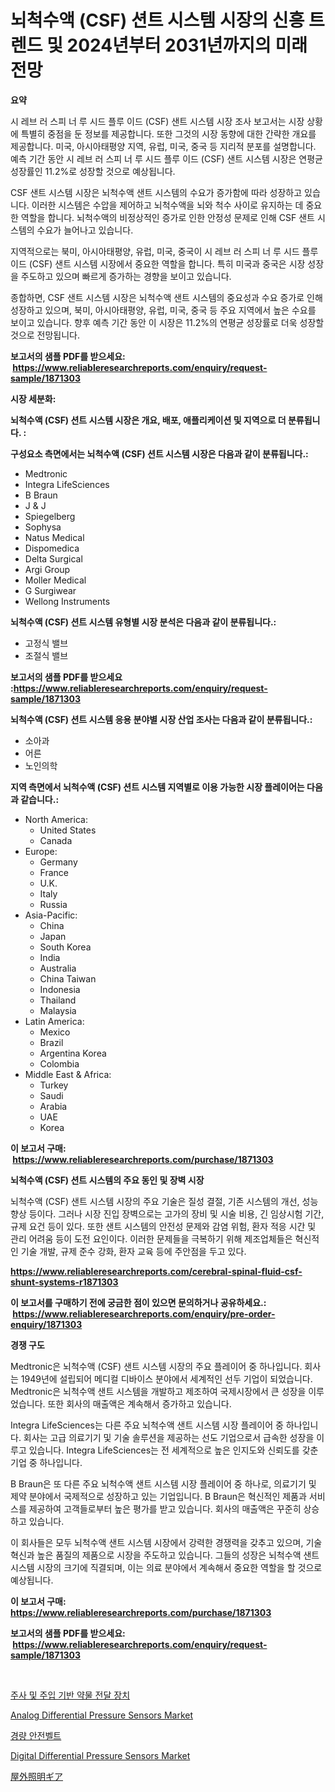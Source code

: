 <p><h1>뇌척수액 (CSF) 션트 시스템 시장의 신흥 트렌드 및 2024년부터 2031년까지의 미래 전망</h1></p><p><strong>요약</strong></p>
<p><p>시 레브 러 스피 너 루 시드 플루 이드 (CSF) 샌트 시스템 시장 조사 보고서는 시장 상황에 특별히 중점을 둔 정보를 제공합니다. 또한 그것의 시장 동향에 대한 간략한 개요를 제공합니다. 미국, 아시아태평양 지역, 유럽, 미국, 중국 등 지리적 분포를 설명합니다. 예측 기간 동안 시 레브 러 스피 너 루 시드 플루 이드 (CSF) 샌트 시스템 시장은 연평균 성장률인 11.2%로 성장할 것으로 예상됩니다.</p><p>CSF 샌트 시스템 시장은 뇌척수액 샌트 시스템의 수요가 증가함에 따라 성장하고 있습니다. 이러한 시스템은 수압을 제어하고 뇌척수액을 뇌와 척수 사이로 유지하는 데 중요한 역할을 합니다. 뇌척수액의 비정상적인 증가로 인한 안정성 문제로 인해 CSF 샌트 시스템의 수요가 늘어나고 있습니다.</p><p>지역적으로는 북미, 아시아태평양, 유럽, 미국, 중국이 시 레브 러 스피 너 루 시드 플루 이드 (CSF) 샌트 시스템 시장에서 중요한 역할을 합니다. 특히 미국과 중국은 시장 성장을 주도하고 있으며 빠르게 증가하는 경향을 보이고 있습니다.</p><p>종합하면, CSF 샌트 시스템 시장은 뇌척수액 샌트 시스템의 중요성과 수요 증가로 인해 성장하고 있으며, 북미, 아시아태평양, 유럽, 미국, 중국 등 주요 지역에서 높은 수요를 보이고 있습니다. 향후 예측 기간 동안 이 시장은 11.2%의 연평균 성장률로 더욱 성장할 것으로 전망됩니다.</p></p>
<p><strong>보고서의 샘플 PDF를 받으세요: &nbsp;<a href="https://www.reliableresearchreports.com/enquiry/request-sample/1871303">https://www.reliableresearchreports.com/enquiry/request-sample/1871303</a></strong></p>
<p><strong>시장 세분화:</strong></p>
<p><strong> 뇌척수액 (CSF) 션트 시스템 시장은 개요, 배포, 애플리케이션 및 지역으로 더 분류됩니다. :</strong></p>
<p><strong>구성요소 측면에서는 뇌척수액 (CSF) 션트 시스템 시장은 다음과 같이 분류됩니다.:</strong></p>
<p><ul><li>Medtronic</li><li>Integra LifeSciences</li><li>B Braun</li><li>J & J</li><li>Spiegelberg</li><li>Sophysa</li><li>Natus Medical</li><li>Dispomedica</li><li>Delta Surgical</li><li>Argi Group</li><li>Moller Medical</li><li>G Surgiwear</li><li>Wellong Instruments</li></ul></p>
<p><strong> 뇌척수액 (CSF) 션트 시스템 유형별 시장 분석은 다음과 같이 분류됩니다.:</strong></p>
<p><ul><li>고정식 밸브</li><li>조절식 밸브</li></ul></p>
<p><strong>보고서의 샘플 PDF를 받으세요 :<a href="https://www.reliableresearchreports.com/enquiry/request-sample/1871303">https://www.reliableresearchreports.com/enquiry/request-sample/1871303</a></strong></p>
<p><strong> 뇌척수액 (CSF) 션트 시스템 응용 분야별 시장 산업 조사는 다음과 같이 분류됩니다.:</strong></p>
<p><ul><li>소아과</li><li>어른</li><li>노인의학</li></ul></p>
<p><strong>지역 측면에서 뇌척수액 (CSF) 션트 시스템 지역별로 이용 가능한 시장 플레이어는 다음과 같습니다.:</strong></p>
<p><ul>
    <li>
        North America:
        <ul>
            <li>United States</li>
            <li>Canada</li>
        </ul>
    </li>
    <li>
        Europe:
        <ul>
            <li>Germany</li>
            <li>France</li>
            <li>U.K.</li>
            <li>Italy</li>
            <li>Russia</li>
        </ul>
    </li>
    <li>
        Asia-Pacific:
        <ul>
            <li>China</li>
            <li>Japan</li>
            <li>South Korea</li>
            <li>India</li>
            <li>Australia</li>
            <li>China Taiwan</li>
            <li>Indonesia</li>
            <li>Thailand</li>
            <li>Malaysia</li>
        </ul>
    </li>
    <li>
        Latin America:
        <ul>
            <li>Mexico</li>
            <li>Brazil</li>
            <li>Argentina Korea</li>
            <li>Colombia</li>
        </ul>
    </li>
    <li>
        Middle East & Africa:
        <ul>
            <li>Turkey</li>
            <li>Saudi</li>
            <li>Arabia</li>
            <li>UAE</li>
            <li>Korea</li>
        </ul>
    </li>
    </ul></p>
<p><strong>이 보고서 구매: &nbsp;<a href="https://www.reliableresearchreports.com/purchase/1871303">https://www.reliableresearchreports.com/purchase/1871303</a></strong></p>
<p><strong>뇌척수액 (CSF) 션트 시스템의 주요 동인 및 장벽 시장</strong></p>
<p><p>뇌척수액 (CSF) 샌트 시스템 시장의 주요 기술은 질성 결절, 기존 시스템의 개선, 성능 향상 등이다. 그러나 시장 진입 장벽으로는 고가의 장비 및 시술 비용, 긴 임상시험 기간, 규제 요건 등이 있다. 또한 샌트 시스템의 안전성 문제와 감염 위험, 환자 적응 시간 및 관리 어려움 등이 도전 요인이다. 이러한 문제들을 극복하기 위해 제조업체들은 혁신적인 기술 개발, 규제 준수 강화, 환자 교육 등에 주안점을 두고 있다.</p></p>
<p><strong><a href="https://www.reliableresearchreports.com/cerebral-spinal-fluid-csf-shunt-systems-r1871303">https://www.reliableresearchreports.com/cerebral-spinal-fluid-csf-shunt-systems-r1871303</a></strong></p>
<p><strong>이 보고서를 구매하기 전에 궁금한 점이 있으면 문의하거나 공유하세요.: &nbsp;<a href="https://www.reliableresearchreports.com/enquiry/pre-order-enquiry/1871303">https://www.reliableresearchreports.com/enquiry/pre-order-enquiry/1871303</a></strong></p>
<p><strong>경쟁 구도</strong></p>
<p><p>Medtronic은 뇌척수액 (CSF) 샌트 시스템 시장의 주요 플레이어 중 하나입니다. 회사는 1949년에 설립되어 메디컬 디바이스 분야에서 세계적인 선두 기업이 되었습니다. Medtronic은 뇌척수액 샌트 시스템을 개발하고 제조하여 국제시장에서 큰 성장을 이루었습니다. 또한 회사의 매출액은 계속해서 증가하고 있습니다.</p><p>Integra LifeSciences는 다른 주요 뇌척수액 샌트 시스템 시장 플레이어 중 하나입니다. 회사는 고급 의료기기 및 기술 솔루션을 제공하는 선도 기업으로서 급속한 성장을 이루고 있습니다. Integra LifeSciences는 전 세계적으로 높은 인지도와 신뢰도를 갖춘 기업 중 하나입니다.</p><p>B Braun은 또 다른 주요 뇌척수액 샌트 시스템 시장 플레이어 중 하나로, 의료기기 및 제약 분야에서 국제적으로 성장하고 있는 기업입니다. B Braun은 혁신적인 제품과 서비스를 제공하여 고객들로부터 높은 평가를 받고 있습니다. 회사의 매출액은 꾸준히 상승하고 있습니다.</p><p>이 회사들은 모두 뇌척수액 샌트 시스템 시장에서 강력한 경쟁력을 갖추고 있으며, 기술 혁신과 높은 품질의 제품으로 시장을 주도하고 있습니다. 그들의 성장은 뇌척수액 샌트 시스템 시장의 크기에 직결되며, 이는 의료 분야에서 계속해서 중요한 역할을 할 것으로 예상됩니다.</p></p>
<p><strong>이 보고서 구매: &nbsp; <a href="https://www.reliableresearchreports.com/purchase/1871303">https://www.reliableresearchreports.com/purchase/1871303</a></strong></p>
<p><strong>보고서의 샘플 PDF를 받으세요: &nbsp;<a href="https://www.reliableresearchreports.com/enquiry/request-sample/1871303">https://www.reliableresearchreports.com/enquiry/request-sample/1871303</a></strong><strong></strong></p>
<p>&nbsp;</p>
<p><p><a href="https://medium.com/@dessierohan2023/%EC%A3%BC%EC%82%AC-%EB%B0%8F-%EC%A3%BC%EC%9E%85%EA%B8%B0%EB%A5%BC-%EC%9D%B4%EC%9A%A9%ED%95%9C-%EC%95%BD%EB%AC%BC-%EC%A0%84%EB%8B%AC-%EC%9E%A5%EC%B9%98-%EC%8B%9C%EC%9E%A5%EC%9D%80-%EC%8B%9C%EC%9E%A5-%EC%A0%90%EC%9C%A0%EC%9C%A8-%EC%8B%9C%EC%9E%A5-%EB%8F%99%ED%96%A5-%EB%B0%8F-%EC%8B%9C%EC%9E%A5-%EC%84%B1%EC%9E%A5%EC%97%90-%EA%B4%80%ED%95%9C-%EC%A0%95%EB%B3%B4%EB%A5%BC-%EC%A0%9C%EA%B3%B5%ED%95%A9%EB%8B%88%EB%8B%A4-962c103c08ab">주사 및 주입 기반 약물 전달 장치</a></p><p><a href="https://issuu.com/reportprime-2/docs/analog-differential-pressure-sensors-market-size-2">Analog Differential Pressure Sensors Market</a></p><p><a href="https://medium.com/@carmellalang1/%EA%B0%80%EB%B2%BC%EC%9A%B4-%EC%95%88%EC%A0%84%EB%B2%A8%ED%8A%B8-%EC%8B%9C%EC%9E%A5-%ED%86%B5%EC%B0%B0-%EC%8B%9C%EC%9E%A5-%EB%8F%99%ED%96%A5-%EC%84%B1%EC%9E%A5-2024%EB%85%84%EB%B6%80%ED%84%B0-2031%EB%85%84%EA%B9%8C%EC%A7%80-%EC%98%88%EC%83%81%EB%90%A8-0a297bb043ed">경량 안전벨트</a></p><p><a href="https://issuu.com/reportprime-2/docs/digital-differential-pressure-sensors-market-size-">Digital Differential Pressure Sensors Market</a></p><p><a href="https://medium.com/@alfredodance/%E5%B1%8B%E5%A4%96%E7%85%A7%E6%98%8E%E6%A9%9F%E5%99%A8%E5%B8%82%E5%A0%B4%E3%81%AF-%E5%B8%82%E5%A0%B4%E3%82%B7%E3%82%A7%E3%82%A2-%E5%B8%82%E5%A0%B4%E3%83%88%E3%83%AC%E3%83%B3%E3%83%89-%E5%B8%82%E5%A0%B4%E6%88%90%E9%95%B7%E3%81%AB%E9%96%A2%E3%81%99%E3%82%8B%E6%83%85%E5%A0%B1%E3%82%92%E6%8F%90%E4%BE%9B%E3%81%97%E3%81%BE%E3%81%99-okugai-sh%C5%8Dmei-kiki-shij%C5%8D-wa-shij%C5%8D-shiea-shij%C5%8D-torendo-ff5eb998a4ad">屋外照明ギア</a></p></p>